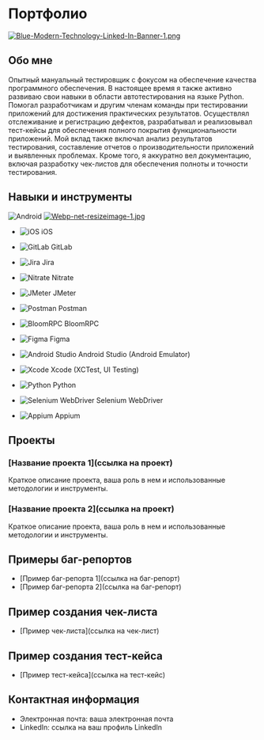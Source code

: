# Портфолио 

[![Blue-Modern-Technology-Linked-In-Banner-1.png](https://i.postimg.cc/nz1j66MY/Blue-Modern-Technology-Linked-In-Banner-1.png)](https://postimg.cc/WFh1ZYGh)

## Обо мне

Опытный мануальный тестировщик с фокусом на обеспечение качества программного обеспечения. В настоящее время я также активно развиваю свои навыки в области автотестирования на языке Python. Помогал разработчикам и другим членам команды при тестировании приложений для достижения практических результатов. Осуществлял отслеживание и регистрацию дефектов, разрабатывал и реализовывал тест-кейсы для обеспечения полного покрытия функциональности приложений. Мой вклад также включал анализ результатов тестирования, составление отчетов о производительности приложений и выявленных проблемах. Кроме того, я аккуратно вел документацию, включая разработку чек-листов для обеспечения полноты и точности тестирования.

## Навыки и инструменты

![Android](https://img.icons8.com/color/48/000000/android-os.png) 
[![Webp-net-resizeimage-1.jpg](https://i.postimg.cc/d3wYZSq3/Webp-net-resizeimage-1.jpg)](https://postimg.cc/TL7SZ05v)


- ![iOS](https://example.com/ios-icon.png) iOS
- ![GitLab](https://example.com/gitlab-icon.png) GitLab
- ![Jira](https://example.com/jira-icon.png) Jira
- ![Nitrate](https://example.com/nitrate-icon.png) Nitrate
- ![JMeter](https://example.com/jmeter-icon.png) JMeter
- ![Postman](https://example.com/postman-icon.png) Postman
- ![BloomRPC](https://example.com/bloomrpc-icon.png) BloomRPC
- ![Figma](https://example.com/figma-icon.png) Figma
- ![Android Studio](https://example.com/androidstudio-icon.png) Android Studio (Android Emulator)
- ![Xcode](https://example.com/xcode-icon.png) Xcode (XCTest, UI Testing)
- ![Python](https://img.icons8.com/color/48/000000/python.png) Python

- ![Selenium WebDriver](https://example.com/selenium-icon.png) Selenium WebDriver
- ![Appium](https://example.com/appium-icon.png) Appium


## Проекты

### [Название проекта 1](ссылка на проект)

Краткое описание проекта, ваша роль в нем и использованные методологии и инструменты.

### [Название проекта 2](ссылка на проект)

Краткое описание проекта, ваша роль в нем и использованные методологии и инструменты.

## Примеры баг-репортов

- [Пример баг-репорта 1](ссылка на баг-репорт)
- [Пример баг-репорта 2](ссылка на баг-репорт)

## Пример создания чек-листа

- [Пример чек-листа](ссылка на чек-лист)

## Пример создания тест-кейса

- [Пример тест-кейса](ссылка на тест-кейс)

## Контактная информация

- Электронная почта: ваша электронная почта
- LinkedIn: ссылка на ваш профиль LinkedIn

